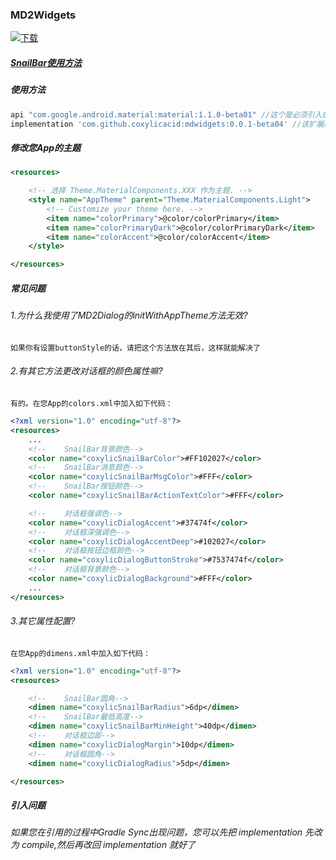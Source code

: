 ### MD2Widgets

[ ![下载](https://api.bintray.com/packages/coxylicacid-official/MD2Widgets/mdwidgets/images/download.svg?version=0.0.1-beta04) ](https://bintray.com/coxylicacid-official/MD2Widgets/mdwidgets/0.0.1-beta04/link)

##### [SnailBar使用方法](https://github.com/coxylicacid/MD2Widgets/blob/master/SnailBar%20%E4%BD%BF%E7%94%A8%E6%96%87%E6%A1%A3.md)

##### 使用方法

```gradle
api "com.google.android.material:material:1.1.0-beta01" //这个是必须引入的，官方的库，且需要使用api引入
implementation 'com.github.coxylicacid:mdwidgets:0.0.1-beta04' //该扩展库
```

##### 修改您App的主题

```xml
<resources>

    <!-- 选择 Theme.MaterialComponents.XXX 作为主题. -->
    <style name="AppTheme" parent="Theme.MaterialComponents.Light">
        <!-- Customize your theme here. -->
        <item name="colorPrimary">@color/colorPrimary</item>
        <item name="colorPrimaryDark">@color/colorPrimaryDark</item>
        <item name="colorAccent">@color/colorAccent</item>
    </style>

</resources>
```

##### 常见问题

###### 1.为什么我使用了MD2Dialog的initWithAppTheme方法无效?
`如果你有设置buttonStyle的话，请把这个方法放在其后，这样就能解决了`

###### 2.有其它方法更改对话框的颜色属性嘛?
`有的。在您App的colors.xml中加入如下代码：`

```xml
<?xml version="1.0" encoding="utf-8"?>
<resources>
    ...
    <!--    SnailBar背景颜色-->
    <color name="coxylicSnailBarColor">#FF102027</color>
    <!--    SnailBar消息颜色-->
    <color name="coxylicSnailBarMsgColor">#FFF</color>
    <!--    SnailBar按钮颜色-->
    <color name="coxylicSnailBarActionTextColor">#FFF</color>

    <!--    对话框强调色-->
    <color name="coxylicDialogAccent">#37474f</color>
    <!--    对话框深强调色-->
    <color name="coxylicDialogAccentDeep">#102027</color>
    <!--    对话框按钮边框颜色-->
    <color name="coxylicDialogButtonStroke">#7537474f</color>
    <!--    对话框背景颜色-->
    <color name="coxylicDialogBackground">#FFF</color>
    ...
</resources>
```

###### 3.其它属性配置?
`在您App的dimens.xml中加入如下代码：`

```xml
<?xml version="1.0" encoding="utf-8"?>
<resources>

    <!--    SnailBar圆角-->
    <dimen name="coxylicSnailBarRadius">6dp</dimen>
    <!--    SnailBar最低高度-->
    <dimen name="coxylicSnailBarMinHeight">40dp</dimen>
    <!--    对话框边距-->
    <dimen name="coxylicDialogMargin">10dp</dimen>
    <!--    对话框圆角-->
    <dimen name="coxylicDialogRadius">5dp</dimen>

</resources>
```

##### 引入问题

###### 如果您在引用的过程中Gradle Sync出现问题，您可以先把 implementation 先改为 compile,然后再改回 implementation 就好了
